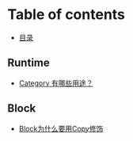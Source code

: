 # Table of contents

* [目录](README.md)

## Runtime

* [Category 有哪些用途？](runtime/category-you-na-xie-yong-tu.md)

## Block

* [Block为什么要用Copy修饰](block/block-wei-shen-me-yao-yong-copy-xiu-shi.md)

